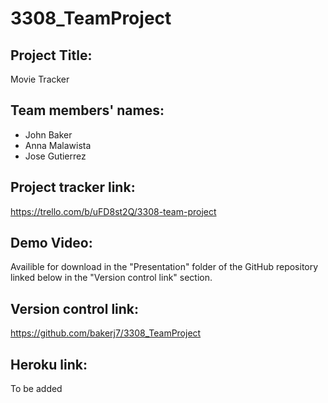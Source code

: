 # 3308_TeamProject

## Project Title:
Movie Tracker

## Team members' names:
- John Baker
- Anna Malawista
- Jose Gutierrez

## Project tracker link:
https://trello.com/b/uFD8st2Q/3308-team-project

## Demo Video:
Availible for download in the "Presentation" folder of the GitHub repository linked below in the "Version control link" section.

## Version control link:
https://github.com/bakerj7/3308_TeamProject

## Heroku link:
To be added